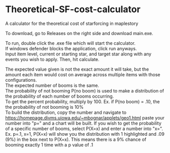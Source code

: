 # Theoretical-SF-cost-calculator
A calculator for the theoretical cost of starforcing in maplestory

To download, go to Releases on the right side and download main.exe.

To run, double click the .exe file which will start the calculator. <br>
If windows defender blocks the application, click run anyways.<br>
Input item level, current or starting star, and target star along with any events you wish to apply. Then, hit calculate.

The expected value given is not the exact amount it will take, but the amount each item would cost on average across multiple items with those configurations.<br>
The expected number of booms is the same.<br>
The probability of not booming P(no boom) is used to make a distribution of the probability of each number of booms occurring. <br>
    To get the percent probability, multiply by 100. Ex. if P(no boom) = .10, the the probability of not booming is 10%<br>
    To build the distribution, copy the number and navigate to https://homepage.divms.uiowa.edu/~mbognar/applets/geo1.html paste your number into "p=" and a chart will be built. If you wish to get the probability of a specific number of booms, select P(X=x) and enter a number into "x=". Ex. p=.1, x=1, P(X=x) will show you the distribution with 1 highlighted and .09 (9%) in the box next to P(X=x). This means there is a 9% chance of booming exactly 1 time with a p value of .1